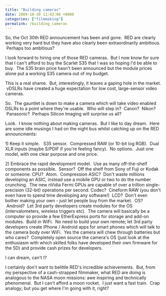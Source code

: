 ```yaml
---
title: "Building cameras"
date: 2009-10-30 11:43:00 +0000
categories: ["filmmaking"]
permalink: /building_cameras
---
```

So, the Oct 30th RED announcement has been and gone.  RED are clearly
working very hard but they have also clearly been extraordinarily
ambitious.  Perhaps too ambitious?

I look forward to hiring one of those RED cameras.  But I now know for
sure that I can't afford to buy the Scarlet S35 that I was so hoping I'd
be able to buy.  The S35 brain price hasn't been announced but the
module prices alone put a working S35 camera out of my budget.

This is a real shame.  But, interestingly, it leaves a gaping hole in
the market.  vDSLRs have created a huge expectation for low cost,
large-sensor video cameras.

So.  The gauntlet is down to make a camera which will take video enabled
DSLRs to a point where they're usable.  Who will step in?  Canon?
 Nikon?  Panasonic?  Perhaps Silicon Imaging will surprise us all?

Look.  I know nothing about making cameras.  But I like to day dream.
 Here are some idle musings I had on the night bus whilst catching up on
the RED announcments:

1\) Keep it simple.   S35 sensor.  Compressed RAW (or 10-bit log RGB).
 Dual XLR inputs (maybe S/PDIF if you're feeling fancy).  No options.
 Just one model, with one clear purpose and one price.

2\) Embrace the rapid development model.  Use as many off-the-shelf
components as possible.  Sensor?  Off the shelf from Sony of Fuji or
Kodak or someone. CPU?  Atom.  Compression ASIC?  Don't waste millions
developing an ASIC, instead use a mobile GPU or two to do the number
crunching.  The new nVidia Fermi GPUs are capable of over a trillion
single-precision (32-bit) operations per second. Codec?  Cineform RAW
(you don't even have to spend time developing any software!)  LCD?
 Don't even bother making your own - just let people buy from the
market.  OS?  Android?  Let 3rd party developers create modules for the
OS (intervalometers, wireless triggers etc).  The camera will basically
be a computer so provide a few EtherExpress ports for storage and add-on
modules.  Build in WiFi.  No need to build your own remote; let 3rd
party developers create iPhone / Android apps for smart phones which
will talk to the camera body over WiFi.  Yes the camera will chew
through batteries but who cares?  Completely open source the camera's OS
(just look at the enthusiasm with which skilled folks have developed
their own firmware for the 5D) and provide cash prizes for developers.

I can dream, can't I?

I certainly don't want to belittle RED's incredible achievements.  But,
from my perspective of a cash-strapped filmmaker, what RED are doing is
analogous to the NASA moon missions: awe inspiring and technically
phenomenal.  But I can't afford a moon rocket.  I just want a fast
train.  Crap analogy; but you get where I'm going with it, right?

